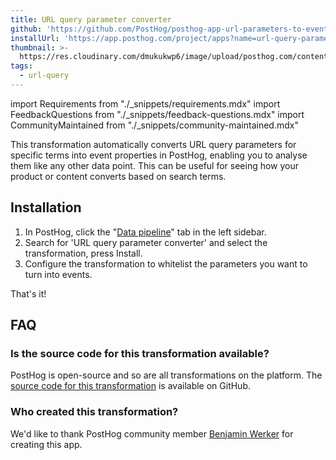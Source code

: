 ```yaml
---
title: URL query parameter converter
github: 'https://github.com/PostHog/posthog-app-url-parameters-to-event-properties'
installUrl: 'https://app.posthog.com/project/apps?name=url-query-parameter-converter'
thumbnail: >-
  https://res.cloudinary.com/dmukukwp6/image/upload/posthog.com/contents/cdp/thumbnails/url-query.png
tags:
  - url-query
---
```


import Requirements from "./_snippets/requirements.mdx"
import FeedbackQuestions from "./_snippets/feedback-questions.mdx"
import CommunityMaintained from "./_snippets/community-maintained.mdx"

This transformation automatically converts URL query parameters for specific terms into event properties in PostHog, enabling you to analyse them like any other data point. This can be useful for seeing how your product or content converts based on search terms. 

<Requirements />

## Installation

1. In PostHog, click the "[Data pipeline](https://us.posthog.com/apps)" tab in the left sidebar.
2. Search for 'URL query parameter converter' and select the transformation, press Install.
3. Configure the transformation to whitelist the parameters you want to turn into events.

That's it!

## FAQ

### Is the source code for this transformation available?

PostHog is open-source and so are all transformations on the platform. The [source code for this transformation](https://github.com/PostHog/posthog-app-url-parameters-to-event-properties) is available on GitHub.

### Who created this transformation?

We'd like to thank PostHog community member [Benjamin Werker](https://github.com/everald) for creating this app.

<CommunityMaintained />

<FeedbackQuestions />

